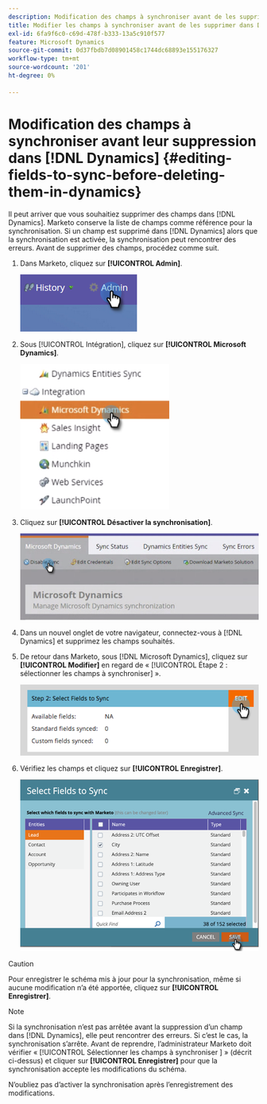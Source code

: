 ```yaml
---
description: Modification des champs à synchroniser avant de les supprimer dans Dynamics - Documents Marketo - Documentation du produit
title: Modifier les champs à synchroniser avant de les supprimer dans Dynamics
exl-id: 6fa9f6c0-c69d-478f-b333-13a5c910f577
feature: Microsoft Dynamics
source-git-commit: 0d37fbdb7d08901458c1744dc68893e155176327
workflow-type: tm+mt
source-wordcount: '201'
ht-degree: 0%

---
```


# Modification des champs à synchroniser avant leur suppression dans [!DNL Dynamics] {#editing-fields-to-sync-before-deleting-them-in-dynamics}

Il peut arriver que vous souhaitiez supprimer des champs dans [!DNL Dynamics]. Marketo conserve la liste de champs comme référence pour la synchronisation. Si un champ est supprimé dans [!DNL Dynamics] alors que la synchronisation est activée, la synchronisation peut rencontrer des erreurs. Avant de supprimer des champs, procédez comme suit.

1. Dans Marketo, cliquez sur **[!UICONTROL Admin]**.

   ![](assets/sync-before-deleting-them-in-dynamics-1.png)

1. Sous [!UICONTROL Intégration], cliquez sur **[!UICONTROL Microsoft Dynamics]**.

   ![](assets/sync-before-deleting-them-in-dynamics-2.png)

1. Cliquez sur **[!UICONTROL Désactiver la synchronisation]**.

   ![](assets/sync-before-deleting-them-in-dynamics-3.png)

1. Dans un nouvel onglet de votre navigateur, connectez-vous à [!DNL Dynamics] et supprimez les champs souhaités.

1. De retour dans Marketo, sous [!DNL Microsoft Dynamics], cliquez sur **[!UICONTROL Modifier]** en regard de « [!UICONTROL Étape 2 : sélectionner les champs à synchroniser] ».

   ![](assets/sync-before-deleting-them-in-dynamics-4.png)

1. Vérifiez les champs et cliquez sur **[!UICONTROL Enregistrer]**.

   ![](assets/sync-before-deleting-them-in-dynamics-5.png)

>[!CAUTION]
>
>Pour enregistrer le schéma mis à jour pour la synchronisation, même si aucune modification n’a été apportée, cliquez sur **[!UICONTROL Enregistrer]**.

>[!NOTE]
>
>Si la synchronisation n’est pas arrêtée avant la suppression d’un champ dans [!DNL Dynamics], elle peut rencontrer des erreurs. Si c’est le cas, la synchronisation s’arrête. Avant de reprendre, l’administrateur Marketo doit vérifier « [!UICONTROL  Sélectionner les champs à synchroniser ] » (décrit ci-dessus) et cliquer sur **[!UICONTROL Enregistrer]** pour que la synchronisation accepte les modifications du schéma.

N’oubliez pas d’activer la synchronisation après l’enregistrement des modifications.
